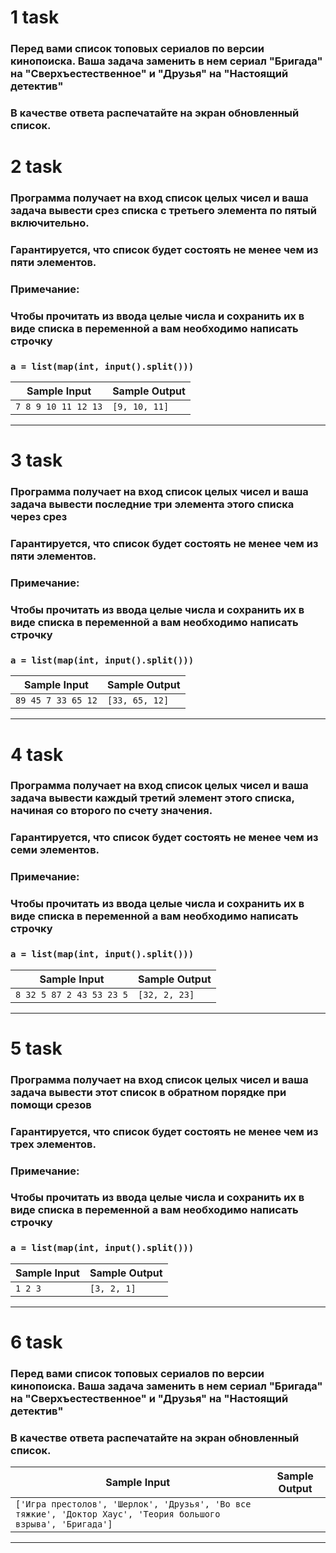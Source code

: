 # 1 task
### Перед вами список топовых сериалов по версии кинопоиска. Ваша задача заменить в нем сериал "Бригада" на "Сверхъестественное" и "Друзья" на "Настоящий детектив"
### В качестве ответа распечатайте на экран обновленный список.


# 2 task
### Программа получает на вход список целых чисел и ваша задача вывести срез списка с третьего элемента по пятый включительно.
### Гарантируется, что список будет состоять не менее чем из пяти элементов.
### Примечание:
### Чтобы прочитать из ввода целые числа и сохранить их в виде списка в переменной a вам необходимо написать строчку
### `a = list(map(int, input().split()))`
| Sample Input           | Sample Output    |
|------------------------|------------------|
| `7 8 9 10 11 12 13`    | `[9, 10, 11]`    |
___


# 3 task
### Программа получает на вход список целых чисел и ваша задача вывести последние три элемента этого списка через срез
### Гарантируется, что список будет состоять не менее чем из пяти элементов.
### Примечание:
### Чтобы прочитать из ввода целые числа и сохранить их в виде списка в переменной a вам необходимо написать строчку
### `a = list(map(int, input().split()))`
| Sample Input         | Sample Output    |
|----------------------|------------------|
| `89 45 7 33 65 12`   | `[33, 65, 12]`   |
___


# 4 task
### Программа получает на вход список целых чисел и ваша задача вывести каждый третий элемент этого списка, начиная со второго по счету значения.
### Гарантируется, что список будет состоять не менее чем из семи элементов.
### Примечание:
### Чтобы прочитать из ввода целые числа и сохранить их в виде списка в переменной a вам необходимо написать строчку
### `a = list(map(int, input().split()))`
| Sample Input                | Sample Output   |
|-----------------------------|-----------------|
| `8 32 5 87 2 43 53 23 5`    | `[32, 2, 23]`   |
___


# 5 task
### Программа получает на вход список целых чисел и ваша задача вывести этот список  в обратном порядке при помощи срезов
### Гарантируется, что список будет состоять не менее чем из  трех элементов.
### Примечание:
### Чтобы прочитать из ввода целые числа и сохранить их в виде списка в переменной a вам необходимо написать строчку
### `a = list(map(int, input().split()))`
| Sample Input | Sample Output |
|--------------|---------------|
| `1 2 3`      | `[3, 2, 1]`   |
___


# 6 task
### Перед вами список топовых сериалов по версии кинопоиска. Ваша задача заменить в нем сериал "Бригада" на "Сверхъестественное" и "Друзья" на "Настоящий детектив"
### В качестве ответа распечатайте на экран обновленный список.
| Sample Input                                                                                                     | Sample Output |
|------------------------------------------------------------------------------------------------------------------|---------------|
| `['Игра престолов', 'Шерлок', 'Друзья', 'Во все тяжкие', 'Доктор Хаус', 'Теория большого взрыва', 'Бригада']`    |               |
___